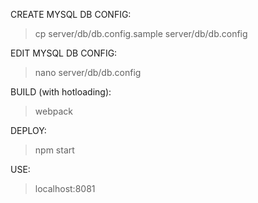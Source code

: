 CREATE MYSQL DB CONFIG:
> cp server/db/db.config.sample server/db/db.config

EDIT MYSQL DB CONFIG:
> nano server/db/db.config

BUILD (with hotloading):
> webpack

DEPLOY:
> npm start

USE:
> localhost:8081
